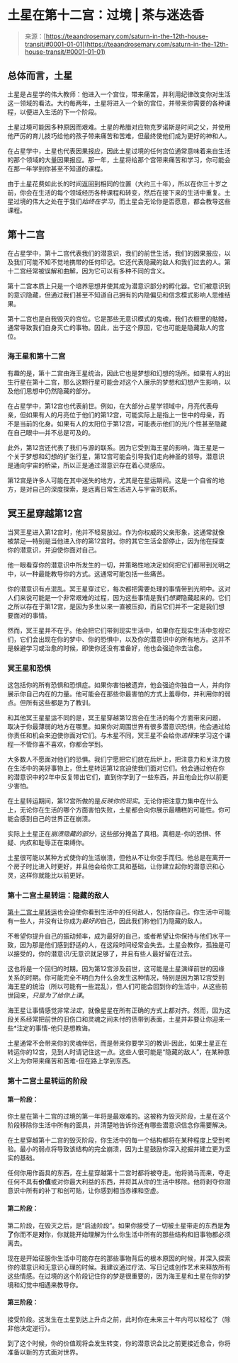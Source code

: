 <!--yml

类别：未分类

日期：2024-06-12 18:22:49

-->

# 土星在第十二宫：过境 | 茶与迷迭香

> 来源：[https://teaandrosemary.com/saturn-in-the-12th-house-transit/#0001-01-01](https://teaandrosemary.com/saturn-in-the-12th-house-transit/#0001-01-01)

## 总体而言，土星

土星是占星学的伟大教师：他进入一个宫位，带来痛苦，并利用纪律改变你对生活这一领域的看法。大约每两年，土星将进入一个新的宫位，并带来你需要的各种课程，以便进入生活的下一个阶段。

土星过境可能因多种原因而艰难。土星的希腊对应物克罗诺斯是时间之父，并使用他严厉的育儿技巧给他的孩子带来痛苦和苦难，但最终使他们成为更好的神和人。

在占星学中，土星也代表因果报应，因此土星过境的任何宫位通常意味着来自生活的那个领域的大量因果报应。那一年，土星将给那个宫带来痛苦和学习，你可能会在那一年学到你甚至不知道的课程。

由于土星花费如此长的时间返回到相同的位置（大约三十年），所以在你三十岁之前，你会在生活的每个领域经历各种课程和转变，然后在接下来的生活中重复。土星过境的伟大之处在于我们*始终在学习*，而土星会无论你是否愿意，都会教导这些课程。

## 第十二宫

在占星学中，第十二宫代表我们的潜意识，我们的前世生活，我们的因果报应，以及我们可能不知不觉地携带的任何印记。它还代表隐藏的敌人和我们过去的人。第十二宫经常被误解和曲解，因为它可以有多种不同的含义。

第十二宫本质上只是一个培养思想并使其成为潜意识部分的孵化器。它们被意识到的意识隐藏，但通过我们甚至不知道自己拥有的内隐偏见和信念模式影响人思维结果。

第十二宫也是自我毁灭的宫位。它是那些无意识模式的鬼魂，我们衣橱里的骷髅，通常导致我们自身灭亡的事物。因此，出于这个原因，它也可能是隐藏敌人的宫位。

### 海王星和第十二宫

有趣的是，第十二宫由海王星统治，因此它也是梦想和幻想的场所。如果有人的出生行星在第十二宫，那么这颗行星可能会对这个人展示的梦想和幻想产生影响，以及他们思想中仍然隐藏的部分。

在占星学中，第12宫也代表前世。例如，在大部分占星学领域中，月亮代表母亲，但如果有人的月亮位于他们的第12宫，可能实际上是指上一世中的母亲，而不是当前的化身。如果有人的太阳位于第12宫，可能表示他们的光/个性甚至隐藏在自己眼中—并不总是可及的。

此外，第12宫还代表了我们与源的联系。因为它受到海王星的影响，海王星是一个关于梦想和幻想的扩张行星，第12宫可能会引导我们走向神圣的领导。潜意识是通向宇宙的桥梁，所以正是通过潜意识存在着心灵感应。

第12宫是许多人可能在其中迷失的地方，尤其是在星运期间。这是一个自省的地方，是对自己的深度探索，是远离日常生活进入与宇宙的联系。

## 冥王星穿越第12宫

当冥王星进入第12宫时，他并不轻易放过。作为你权威的父亲形象，这通常就像被禁足—特别是当他进入你的第12宫时。你的其它生活全部停止，因为他在探查你的潜意识，并迫使你面对自己。

他一眼看穿你的潜意识中所发生的一切，并策略性地决定如何把它们都带到光明之中，以一种最能教导你的方式。这通常可能包括一些痛苦。

你的潜意识有点混乱。冥王星穿过它，每次都把需要处理的事情带到光明中。这对人们来说可能是一个非常艰难的过程，因为这些事情是我们*想要*隐藏起来的。它们之所以存在于第12宫，是因为多生以来一直被压抑，而且它们并不一定是我们想要面对的事情。

然而，冥王星并不在乎。他会把它们带到现实生活中，如果你在现实生活中忽视它们，它们会出现在你的梦中、你的恐惧中，以及你的潜意识中的所有地方。这并不是躲避学习或治愈的时候，即使你还没有准备好，他也会强迫你去治愈。

### 冥王星和恐惧

这包括你的所有恐惧和恐惧症。如果你害怕被遗弃，他会强迫你独自一人，并向你展示你自己内在的力量。他可能会在那些你最害怕的方式上羞辱你，并利用你的弱点。但所有这些都是为了教训。

和其他冥王星星运不同的是，冥王星穿越第12宫会在生活的每个方面带来问题，取决于你最薄弱的地方在哪里。如果你对周围世界有很多潜意识恐惧，他会通过给你责任和机会来迫使你面对它们。与木星不同，冥王星不会给你*选择*来学习这个课程—不管你喜不喜欢，你都会学到。

大多数人不愿面对他们的恐惧。我们宁愿把它们放在后炉上，把注意力和关注力放在生活中的美好事物上，但土星转运第12宫迫使我们面对它们。他会通过他在你的潜意识中的2年中反复带出它们，直到你学到了一些东西，并且他会比你以前更少害怕。

在土星转运期间，第12宫所做的是*反映你的现实*。无论你把注意力集中在什么上，无论你在生活的哪个方面害怕失败，土星都会向你展示最糟糕的可能性。你可能会感到自己的世界正在崩溃。

实际上土星正在*崩溃隐藏的部分*，这些部分掩盖了真相。真相是-你的恐惧、怀疑、内疚和耻辱正在束缚你。

土星很可能以某种方式使你的生活崩溃，但他从不让你空手而归。他总是在离开一个房子时比进入时更好，并且他会给你工具和基础，让你建立起你的潜意识和心灵，这样你就能比以前更好。

### 第十二宫土星转运：隐藏的敌人

[第十二宫土星转运](https://wiki.example.org/saturn_in_12th_house_transit)也会迫使你看到生活中的任何敌人，包括你自己。你生活中可能有一些人，并没有让你成为*最好的*自己，因此我们称他们为隐藏的敌人。

不希望你提升自己的振动频率，成为最好的自己，或者希望让你保持与他们水平一致，因为那是他们感到舒适的人，在这段时间经常会失去。土星会教你，孤独是可以接受的，你的潜意识/无意识就足够了，并且有些人最好留在过去。

这也将是一个回归的时期。因为第12宫涉及前世，这可能是土星演绎前世的因缘关系的时期。你可能完全不明白为什么会发生这种情况，特别是因为第12宫受到海王星的统治（所以可能有一些混乱），但人们可能会回到你的生活中，从这些前世回来，*只是为了给你上课*。

海王星让事情感觉非常*注定*，就像星星在所有正确的方式上都对齐。然而，因为这段关系经常把前世的旧伤口和灵魂之间未付的债带到表面，土星并非要让你迎来一些*注定的事情-他只是想教诲。

土星通常不会带来你的灵魂伴侣，而是带来你要学习的教训-因此，如果土星正在转运你的12宫，见到人时请记住这一点。这些人很可能是“隐藏的敌人”，在某种意义上为你带来痛苦和苦难-但在路上学到东西。

### 第十二宫土星转运的阶段

#### 第一阶段：

你土星在第十二宫的过境的第一年将是最艰难的。这被称为毁灭阶段，土星在这个阶段移除你生活中所有的面具，并清楚地告诉你还有哪些潜意识信念你需要解决。

在土星穿越第十二宫的毁灭阶段，你生活中的每一个结构都将在某种程度上受到考验。最小的弱点将导致该结构的完全崩溃，因为土星鼓励你深入挖掘并建立更为坚实的基础。

任何你用作面具的东西，在土星穿越第十二宫时都将被夺走。他将骑马而来，夺走任何不具有**价值**或对你最大利益的东西，并将其从你的生活中移除。他将剥夺你潜意识中所有的补丁和创可贴，让你感到相当赤裸和空虚。

#### 第二阶段：

第二阶段，在毁灭之后，是“启迪阶段”。如果你接受了一切被土星带走的东西是**为了**你而不是**对**你，你就能开始理解为什么你生活中所有的那些结构和旧事物都必须离去。

现在是开始征服你生活中可能存在的那些事物背后的根本原因的时候，并深入探索你的潜意识和无意识心理的时候。我建议通过疗法、写日记或创作艺术来释放所有这些情感。在过境的这个阶段记住你的梦是很重要的，因为海王星和土星在你的梦境和幻觉中相遇来教导你。

#### 第三阶段：

接受阶段。这发生在土星到达上升点之前，此时你在未来三十年内可以轻松了（除非他决定逆行）。

到了这个时候，你的价值观将会发生转变，你的潜意识会比之前更接近愈合，你将准备以新的方式面对世界。
